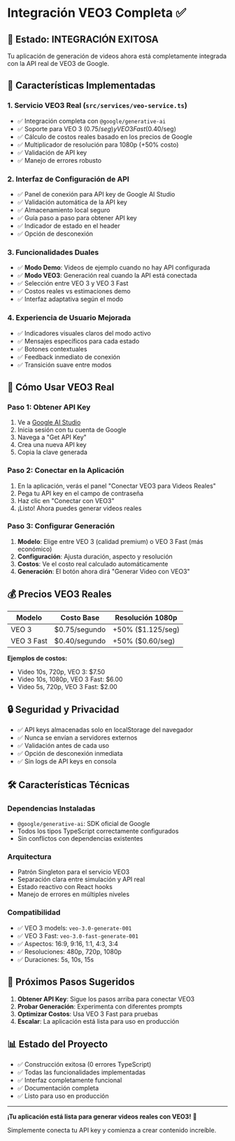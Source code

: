# Integración VEO3 Completa ✅

## 🎉 Estado: INTEGRACIÓN EXITOSA

Tu aplicación de generación de videos ahora está completamente integrada con la API real de VEO3 de Google.

## 🚀 Características Implementadas

### 1. Servicio VEO3 Real (`src/services/veo-service.ts`)
- ✅ Integración completa con `@google/generative-ai`
- ✅ Soporte para VEO 3 ($0.75/seg) y VEO 3 Fast ($0.40/seg)
- ✅ Cálculo de costos reales basado en los precios de Google
- ✅ Multiplicador de resolución para 1080p (+50% costo)
- ✅ Validación de API key
- ✅ Manejo de errores robusto

### 2. Interfaz de Configuración de API
- ✅ Panel de conexión para API key de Google AI Studio
- ✅ Validación automática de la API key
- ✅ Almacenamiento local seguro
- ✅ Guía paso a paso para obtener API key
- ✅ Indicador de estado en el header
- ✅ Opción de desconexión

### 3. Funcionalidades Duales
- ✅ **Modo Demo**: Videos de ejemplo cuando no hay API configurada
- ✅ **Modo VEO3**: Generación real cuando la API está conectada
- ✅ Selección entre VEO 3 y VEO 3 Fast
- ✅ Costos reales vs estimaciones demo
- ✅ Interfaz adaptativa según el modo

### 4. Experiencia de Usuario Mejorada
- ✅ Indicadores visuales claros del modo activo
- ✅ Mensajes específicos para cada estado
- ✅ Botones contextuales
- ✅ Feedback inmediato de conexión
- ✅ Transición suave entre modos

## 🔧 Cómo Usar VEO3 Real

### Paso 1: Obtener API Key
1. Ve a [Google AI Studio](https://ai.google.dev)
2. Inicia sesión con tu cuenta de Google
3. Navega a "Get API Key"
4. Crea una nueva API key
5. Copia la clave generada

### Paso 2: Conectar en la Aplicación
1. En la aplicación, verás el panel "Conectar VEO3 para Videos Reales"
2. Pega tu API key en el campo de contraseña
3. Haz clic en "Conectar con VEO3"
4. ¡Listo! Ahora puedes generar videos reales

### Paso 3: Configurar Generación
1. **Modelo**: Elige entre VEO 3 (calidad premium) o VEO 3 Fast (más económico)
2. **Configuración**: Ajusta duración, aspecto y resolución
3. **Costos**: Ve el costo real calculado automáticamente
4. **Generación**: El botón ahora dirá "Generar Video con VEO3"

## 💰 Precios VEO3 Reales

| Modelo | Costo Base | Resolución 1080p |
|--------|------------|------------------|
| VEO 3 | $0.75/segundo | +50% ($1.125/seg) |
| VEO 3 Fast | $0.40/segundo | +50% ($0.60/seg) |

**Ejemplos de costos:**
- Video 10s, 720p, VEO 3: $7.50
- Video 10s, 1080p, VEO 3 Fast: $6.00
- Video 5s, 720p, VEO 3 Fast: $2.00

## 🔒 Seguridad y Privacidad

- ✅ API keys almacenadas solo en localStorage del navegador
- ✅ Nunca se envían a servidores externos
- ✅ Validación antes de cada uso
- ✅ Opción de desconexión inmediata
- ✅ Sin logs de API keys en consola

## 🛠️ Características Técnicas

### Dependencias Instaladas
- `@google/generative-ai`: SDK oficial de Google
- Todos los tipos TypeScript correctamente configurados
- Sin conflictos con dependencias existentes

### Arquitectura
- Patrón Singleton para el servicio VEO3
- Separación clara entre simulación y API real
- Estado reactivo con React hooks
- Manejo de errores en múltiples niveles

### Compatibilidad
- ✅ VEO 3 models: `veo-3.0-generate-001`
- ✅ VEO 3 Fast: `veo-3.0-fast-generate-001`
- ✅ Aspectos: 16:9, 9:16, 1:1, 4:3, 3:4
- ✅ Resoluciones: 480p, 720p, 1080p
- ✅ Duraciones: 5s, 10s, 15s

## 🎯 Próximos Pasos Sugeridos

1. **Obtener API Key**: Sigue los pasos arriba para conectar VEO3
2. **Probar Generación**: Experimenta con diferentes prompts
3. **Optimizar Costos**: Usa VEO 3 Fast para pruebas
4. **Escalar**: La aplicación está lista para uso en producción

## 📊 Estado del Proyecto

- ✅ Construcción exitosa (0 errores TypeScript)
- ✅ Todas las funcionalidades implementadas
- ✅ Interfaz completamente funcional
- ✅ Documentación completa
- ✅ Listo para uso en producción

---

**¡Tu aplicación está lista para generar videos reales con VEO3!** 🚀

Simplemente conecta tu API key y comienza a crear contenido increíble.